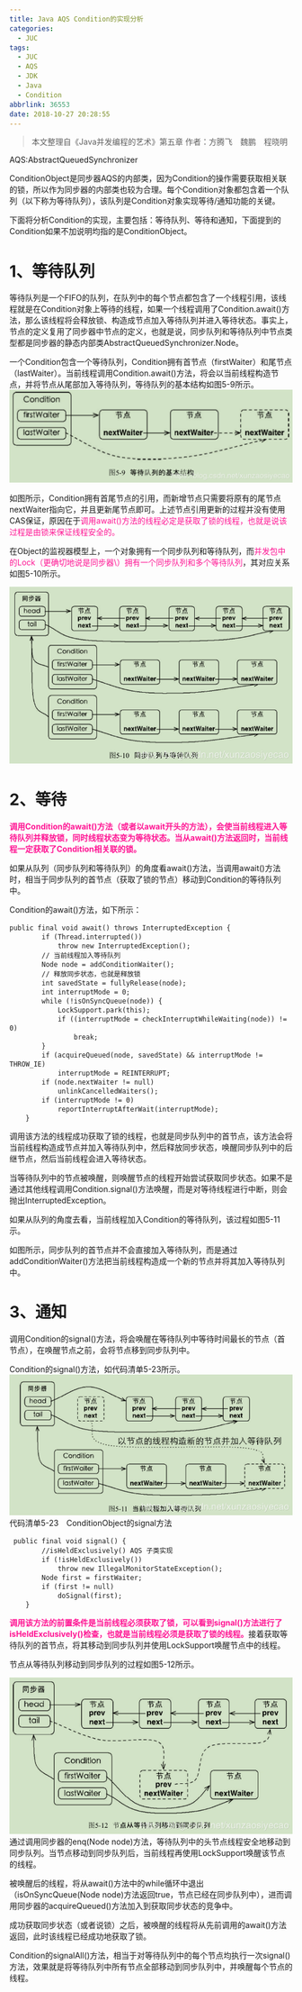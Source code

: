 ```yaml
---
title: Java AQS Condition的实现分析
categories:
  - JUC
tags:
  - JUC
  - AQS
  - JDK
  - Java
  - Condition
abbrlink: 36553
date: 2018-10-27 20:28:55
---
```



> 本文整理自《Java并发编程的艺术》第五章 作者：方腾飞　魏鹏　程晓明

<!-- more -->

AQS:AbstractQueuedSynchronizer

ConditionObject是同步器AQS的内部类，因为Condition的操作需要获取相关联的锁，所以作为同步器的内部类也较为合理。每个Condition对象都包含着一个队列（以下称为等待队列），该队列是Condition对象实现等待/通知功能的关键。

下面将分析Condition的实现，主要包括：等待队列、等待和通知，下面提到的Condition如果不加说明均指的是ConditionObject。

# 1、等待队列

等待队列是一个FIFO的队列，在队列中的每个节点都包含了一个线程引用，该线程就是在Condition对象上等待的线程，如果一个线程调用了Condition.await()方法，那么该线程将会释放锁、构造成节点加入等待队列并进入等待状态。事实上，节点的定义复用了同步器中节点的定义，也就是说，同步队列和等待队列中节点类型都是同步器的静态内部类AbstractQueuedSynchronizer.Node。

一个Condition包含一个等待队列，Condition拥有首节点（firstWaiter）和尾节点（lastWaiter）。当前线程调用Condition.await()方法，将会以当前线程构造节点，并将节点从尾部加入等待队列，等待队列的基本结构如图5-9所示。
![](/images/java-juc-aqs-condition/59.png)

如图所示，Condition拥有首尾节点的引用，而新增节点只需要将原有的尾节点nextWaiter指向它，并且更新尾节点即可。上述节点引用更新的过程并没有使用CAS保证，原因在于<font color=DeepPink>调用await()方法的线程必定是获取了锁的线程，也就是说该过程是由锁来保证线程安全的。 </font>

在Object的监视器模型上，一个对象拥有一个同步队列和等待队列，而<font color=DeepPink>并发包中的Lock（更确切地说是同步器\）拥有一个同步队列和多个等待队列</font>，其对应关系如图5-10所示。

![](/images/java-juc-aqs-condition/510.png)
# 2、等待

<font color=DeepPink>**调用Condition的await()方法（或者以await开头的方法），会使当前线程进入等待队列并释放锁，同时线程状态变为等待状态。当从await()方法返回时，当前线程一定获取了Condition相关联的锁。**</font>

如果从队列（同步队列和等待队列）的角度看await()方法，当调用await()方法时，相当于同步队列的首节点（获取了锁的节点）移动到Condition的等待队列中。

Condition的await()方法，如下所示：
```
public final void await() throws InterruptedException {
        if (Thread.interrupted())
            throw new InterruptedException();
        // 当前线程加入等待队列
        Node node = addConditionWaiter();
        // 释放同步状态，也就是释放锁
        int savedState = fullyRelease(node);
        int interruptMode = 0;
        while (!isOnSyncQueue(node)) {
            LockSupport.park(this);
            if ((interruptMode = checkInterruptWhileWaiting(node)) != 0)
                break;
        }
        if (acquireQueued(node, savedState) && interruptMode != THROW_IE)
            interruptMode = REINTERRUPT;
        if (node.nextWaiter != null)
            unlinkCancelledWaiters();
        if (interruptMode != 0)
            reportInterruptAfterWait(interruptMode);
    }
```
调用该方法的线程成功获取了锁的线程，也就是同步队列中的首节点，该方法会将当前线程构造成节点并加入等待队列中，然后释放同步状态，唤醒同步队列中的后继节点，然后当前线程会进入等待状态。

当等待队列中的节点被唤醒，则唤醒节点的线程开始尝试获取同步状态。如果不是通过其他线程调用Condition.signal()方法唤醒，而是对等待线程进行中断，则会抛出InterruptedException。

如果从队列的角度去看，当前线程加入Condition的等待队列，该过程如图5-11示。

如图所示，同步队列的首节点并不会直接加入等待队列，而是通过addConditionWaiter()方法把当前线程构造成一个新的节点并将其加入等待队列中。
# 3、通知
调用Condition的signal()方法，将会唤醒在等待队列中等待时间最长的节点（首节点），在唤醒节点之前，会将节点移到同步队列中。

Condition的signal()方法，如代码清单5-23所示。
![](/images/java-juc-aqs-condition/511.png)
代码清单5-23　ConditionObject的signal方法
```
 public final void signal() {
        //isHeldExclusively() AQS 子类实现
        if (!isHeldExclusively())
            throw new IllegalMonitorStateException();
        Node first = firstWaiter;
        if (first != null)
            doSignal(first);
    }
```
<font color=DeepPink>**调用该方法的前置条件是当前线程必须获取了锁，可以看到signal()方法进行了isHeldExclusively()检查，也就是当前线程必须是获取了锁的线程。**</font>接着获取等待队列的首节点，将其移动到同步队列并使用LockSupport唤醒节点中的线程。

节点从等待队列移动到同步队列的过程如图5-12所示。

![](/images/java-juc-aqs-condition/512.png)
通过调用同步器的enq(Node node)方法，等待队列中的头节点线程安全地移动到同步队列。当节点移动到同步队列后，当前线程再使用LockSupport唤醒该节点的线程。

被唤醒后的线程，将从await()方法中的while循环中退出（isOnSyncQueue(Node node)方法返回true，节点已经在同步队列中），进而调用同步器的acquireQueued()方法加入到获取同步状态的竞争中。

成功获取同步状态（或者说锁）之后，被唤醒的线程将从先前调用的await()方法返回，此时该线程已经成功地获取了锁。

Condition的signalAll()方法，相当于对等待队列中的每个节点均执行一次signal()方法，效果就是将等待队列中所有节点全部移动到同步队列中，并唤醒每个节点的线程。
